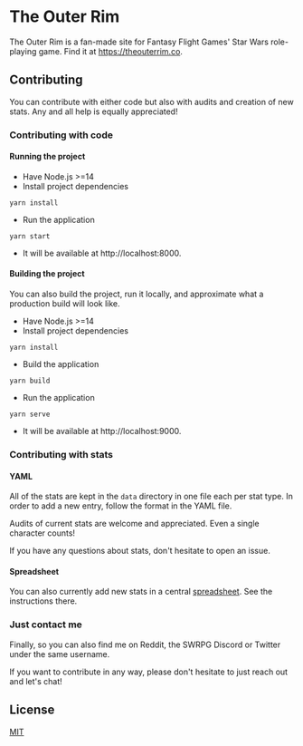 # The Outer Rim

The Outer Rim is a fan-made site for Fantasy Flight Games' Star Wars role-playing game. Find it at https://theouterrim.co.

## Contributing

You can contribute with either code but also with audits and creation of new stats. Any and all help is equally appreciated!

### Contributing with code

#### Running the project

- Have Node.js >=14
- Install project dependencies

```
yarn install
```

- Run the application

```
yarn start
```

- It will be available at http://localhost:8000.

#### Building the project

You can also build the project, run it locally, and approximate what a production build will look like.

- Have Node.js >=14
- Install project dependencies

```
yarn install
```

- Build the application

```
yarn build
```

- Run the application

```
yarn serve
```

- It will be available at http://localhost:9000.

### Contributing with stats

#### YAML

All of the stats are kept in the `data` directory in one file each per stat type. In order to add a new entry, follow the format in the YAML file.

Audits of current stats are welcome and appreciated. Even a single character counts!

If you have any questions about stats, don't hesitate to open an issue.

#### Spreadsheet

You can also currently add new stats in a central [spreadsheet](https://docs.google.com/spreadsheets/d/1NLgyvj_xCfOGdDGqqfX1xtOvjmucXA0J_8LVq5d4Tm4/edit#gid=0). See the instructions there.

### Just contact me

Finally, so you can also find me on Reddit, the SWRPG Discord or Twitter under the same username.

If you want to contribute in any way, please don't hesitate to just reach out and let's chat!

## License

[MIT](https://opensource.org/licenses/MIT)

